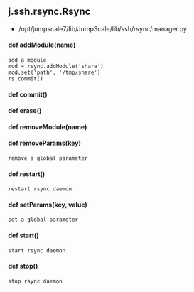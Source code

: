 ## j.ssh.rsync.Rsync

- /opt/jumpscale7/lib/JumpScale/lib/ssh/rsync/manager.py

#### def addModule(name) 

    add a module
    mod = rsync.addModule('share')
    mod.set('path', '/tmp/share')
    rs.commit()

#### def commit() 

    

#### def erase() 

    

#### def removeModule(name) 

    

#### def removeParams(key) 

    remove a global parameter

#### def restart() 

    restart rsync daemon

#### def setParams(key, value) 

    set a global parameter

#### def start() 

    start rsync daemon

#### def stop() 

    stop rsync daemon

